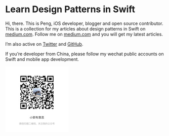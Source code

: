 # Learn Design Patterns in Swift
Hi, there. This is Peng, iOS developer, blogger and open source contributor. This is a collection for my articles about design patterns in Swift on [medium.com](https://medium.com). Follow me on [medium.com](https://medium.com/@NilStack) and you will get my latest articles.

I’m also active on [Twitter](https://twitter.com/NilStack) and [GitHub](https://github.com/NilStack).

If you’re developer from China, please follow my wechat public accounts on Swift and mobile app development.

![wechat](https://github.com/NilStack/learn-design-patterns-in-swift/blob/master/wechat.jpg)
